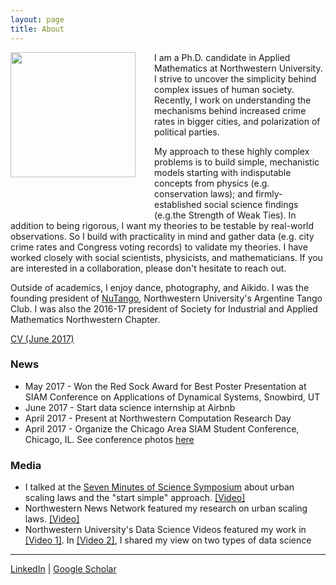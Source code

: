 ```yaml
---
layout: page
title: About
---
```


<img style="float: left; margin: 0px 30px 60px 0px;" src="../files/vcyang_photo_1707.jpg" width = "200"/>
I am a Ph.D. candidate in Applied Mathematics at Northwestern University. I strive to uncover the simplicity behind complex issues of human society. Recently, I work on understanding the mechanisms behind increased crime rates in bigger cities, and polarization of political parties. 

My approach to these highly complex problems is to build simple, mechanistic models starting with indisputable concepts from physics (e.g. conservation laws); and firmly-established social science findings (e.g.the Strength of Weak Ties). In addition to being rigorous, I want my theories to be testable by real-world observations. So I build with practicality in mind and gather data (e.g. city crime rates and Congress voting records) to validate my theories.  I have worked closely with social scientists, physicists, and mathematicians. If you are interested in a collaboration, please don't hesitate to reach out. 

Outside of academics, I enjoy dance, photography, and Aikido. I was the founding president of [NuTango](http://nutango.wix.com/nutango), Northwestern University's Argentine Tango Club. I was also the 2016-17 president of Society for Industrial and Applied Mathematics Northwestern Chapter. 

[CV (June 2017)](../files/Vicky_Yang_CV_June17.pdf)



### News 
* May 2017 - Won the Red Sock Award for Best Poster Presentation at SIAM Conference on Applications of Dynamical Systems, Snowbird, UT
* June 2017 - Start data science internship at Airbnb
* April 2017 - Present at Northwestern Computation Research Day
* April 2017 - Organize the Chicago Area SIAM Student Conference, Chicago, IL. See conference photos [here](https://goo.gl/photos/qsbvGHyJ8QANQHfCA)


### Media 
* I talked at the [Seven Minutes of Science Symposium](http://rsg.northwestern.edu/w2017.html) about urban scaling laws and the "start simple" approach. [[Video]](https://www.youtube.com/watch?v=Xs5ewFzNSYI)
* Northwestern News Network featured my research on urban scaling laws. [[Video]](https://youtu.be/eIiNyI5sWuk?t=18m49s)
* Northwestern University's Data Science Videos featured my work in [[Video 1]](https://youtu.be/9lh6TYon0_I). In [[Video 2]](https://youtu.be/5by2WzQVx9U), I shared my view on two types of data science 


-----
[LinkedIn](https://www.linkedin.com/in/vcyang) &#124; [Google Scholar](https://scholar.google.com/citations?user=-dMTyjIAAAAJ&hl=en)
